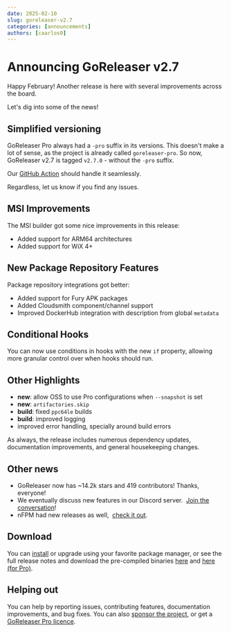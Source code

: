 ```yaml
---
date: 2025-02-10
slug: goreleaser-v2.7
categories: [announcements]
authors: [caarlos0]
---
```


# Announcing GoReleaser v2.7

Happy February! Another release is here with several improvements across the board.

<!-- more -->

Let's dig into some of the news!

## Simplified versioning

<!-- md:pro -->

GoReleaser Pro always had a `-pro` suffix in its versions.
This doesn't make a lot of sense, as the project is already called
`goreleaser-pro`.
So now, GoReleaser v2.7 is tagged `v2.7.0` - without the `-pro` suffix.

Our [GitHub Action](https://github.com/goreleaser/goreleaser-action) should
handle it seamlessly.

Regardless, let us know if you find any issues.

## MSI Improvements

<!-- md:pro -->

The MSI builder got some nice improvements in this release:

- Added support for ARM64 architectures
- Added support for WiX 4+

## New Package Repository Features

<!-- md:pro -->

Package repository integrations got better:

- Added support for Fury APK packages
- Added Cloudsmith component/channel support
- Improved DockerHub integration with description from global `metadata`

## Conditional Hooks

<!-- md:pro -->

You can now use conditions in hooks with the new `if` property, allowing more
granular control over when hooks should run.

## Other Highlights

- **new**: allow OSS to use Pro configurations when `--snapshot` is set
- **new**: `artifactories.skip`
- **build**: fixed `ppc64le` builds
- **build**: improved logging
- improved error handling, specially around build errors

As always, the release includes numerous dependency updates, documentation
improvements, and general housekeeping changes.

## Other news

- GoReleaser now has ~14.2k stars and 419 contributors! Thanks, everyone!
- We eventually discuss new features in our Discord server. 
  [Join the conversation][discord]!
- nFPM had new releases as well, 
  [check it out](https://github.com/goreleaser/nfpm/releases).

## Download

You can [install][] or upgrade using your favorite package manager, or see the
full release notes and download the pre-compiled binaries [here][oss-rel] and
[here (for Pro)][pro-rel].

## Helping out

You can help by reporting issues, contributing features, documentation
improvements, and bug fixes.
You can also [sponsor the project](/sponsors), or get a
[GoReleaser Pro licence][pro].

[pro]: /pro
[install]: https://goreleaser.com/install
[pro-rel]: https://github.com/goreleaser/goreleaser-pro/releases/tag/v2.7.0-pro
[oss-rel]: https://github.com/goreleaser/goreleaser/releases/tag/v2.7.0
[discord]: https://goreleaser.com/discord
[example-deno]: https://github.com/goreleaser/example-deno/
[example-bun]: https://github.com/goreleaser/example-bun/
